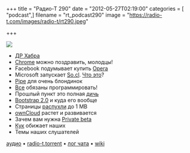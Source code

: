 +++
title = "Радио-Т 290"
date = "2012-05-27T02:19:00"
categories = [ "podcast",]
filename = "rt_podcast290"
image = "https://radio-t.com/images/radio-t/rt290.jpeg"

+++

![](https://radio-t.com/images/radio-t/rt290.jpeg)

- [ДР Хабра](http://habrahabr.ru/post/144586/)
- [Chrome](http://mashable.com/2012/05/21/chrome-is-tops/) можно поздравить, молодцы!
- Facebook подумывает купить [Opera](http://www.theverge.com/2012/5/25/3043427/facebook-wants-to-buy-opera-rumor)
- Microsoft запускает [So.cl](http://so.cl/). [Что это](http://news.cnet.com/8301-1023_3-57437881-93/microsoft-quietly-launches-so.cl-social-network/)?
- [Pipe](http://www.businessinsider.com/pipe-makes-file-sharing-simple-2012-5) для очень блондинок
- [Все](http://www.edutopia.org/literacy-computer-programming) обязаны программировать!
- Прошлый пункт это полная [дичь](http://www.codinghorror.com/blog/2012/05/please-dont-learn-to-code.html)
- [Bootstrap 2.0](https://dev.twitter.com/blog/say-hello-to-bootstrap-2) и куда его вообще
- Страницы [распухли](http://www.webperformancetoday.com/2012/05/24/average-web-page-size-1-mb/) до 1 MB
- [ownCloud](http://www.readwriteweb.com/cloud/2012/05/owncloud-growing-into-its-own-with-versioning-apis-and-collaboration.php) растет и развивается
- Зачем вам нужна [Private beta](http://andrewdumont.me/an-argument-for-private-beta)
- [Кук](http://tech.fortune.cnn.com/2012/05/24/apple-tim-cook-ceo/) обижает наших
- Темы наших слушателей

[аудио](https://cdn.radio-t.com/rt_podcast290.mp3) • [radio-t.torrent](https://cdn.radio-t.com/torrents/rt_podcast290.mp3.torrent) • [лог чата](http://chat.radio-t.com/logs/radio-t-290.html) • [wiki](http://wiki.radio-t.com/%D0%92%D1%8B%D0%BF%D1%83%D1%81%D0%BA_290)<audio src="https://cdn.radio-t.com/rt_podcast290.mp3" preload="none"></audio>
